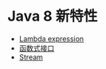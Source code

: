 # Java 8 新特性

- [Lambda expression](https://github.com/ceezyyy/backend-notes/blob/master/Java/Java8/lambda/notes/lambda.md)
- [函数式接口](https://github.com/ceezyyy/backend-notes/blob/master/Java/Java8/functional-interface/notes/functional-interface.md)
- [Stream](https://github.com/ceezyyy/backend-notes/blob/master/Java/Java8/stream/notes/Stream.md)
